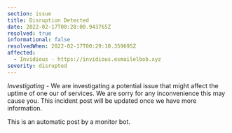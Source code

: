 ```yaml
---
section: issue
title: Disruption Detected
date: 2022-02-17T00:28:00.943765Z
resolved: true
informational: false
resolvedWhen: 2022-02-17T00:29:10.359695Z
affected:
  - Invidious - https://invidious.esmailelbob.xyz
severity: disrupted
---
```

*Investigating* - We are investigating a potential issue that might affect the uptime of one our of services. We are sorry for any inconvenience this may cause you. This incident post will be updated once we have more information.

This is an automatic post by a monitor bot.
        